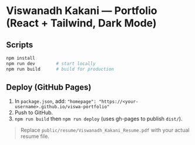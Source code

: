 # Viswanadh Kakani — Portfolio (React + Tailwind, Dark Mode)

## Scripts
```bash
npm install
npm run dev        # start locally
npm run build      # build for production
```

## Deploy (GitHub Pages)
1. In `package.json`, add: `"homepage": "https://<your-username>.github.io/viswa-portfolio"`
2. Push to GitHub.
3. `npm run build` then `npm run deploy` (uses gh-pages to publish `dist/`).

> Replace `public/resume/Viswanadh_Kakani_Resume.pdf` with your actual resume file.
